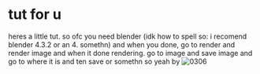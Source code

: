 # tut for u
 heres a little tut. so ofc you need blender (idk how to spell so: i recomend blender 4.3.2 or an 4. somethn) and when you done, go to render and render image and when it done rendering. go to image and save image and go to where it is and ten save or somethn so yeah by ![0306](https://github.com/user-attachments/assets/3520c3e4-5cb3-49f9-ad1b-d961da26ab9f)

